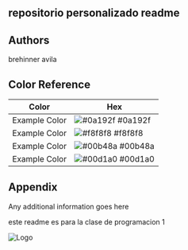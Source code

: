 
## repositorio personalizado readme
## Authors



brehinner avila
## Color Reference

| Color             | Hex                                                                |
| ----------------- | ------------------------------------------------------------------ |
| Example Color | ![#0a192f](https://via.placeholder.com/10/0a192f?text=+) #0a192f |
| Example Color | ![#f8f8f8](https://via.placeholder.com/10/f8f8f8?text=+) #f8f8f8 |
| Example Color | ![#00b48a](https://via.placeholder.com/10/00b48a?text=+) #00b48a |
| Example Color | ![#00d1a0](https://via.placeholder.com/10/00b48a?text=+) #00d1a0 |


## Appendix

Any additional information goes here

este readme es para la clase de programacion 1

![Logo](https://th.bing.com/th/id/R.fe1162f62ffa43bdce99f7814a1a4323?rik=j7kSn4VGOHgpEA&pid=ImgRaw&r=0)
